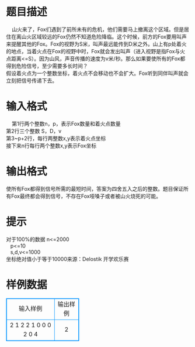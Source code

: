 # 

 
 # 题目描述 
&nbsp;&nbsp;&nbsp;&nbsp;山火来了，Fox们遇到了前所未有的危机，他们需要马上撤离这个区域。但是居住在离山火区域较远的Fox仍然不知道危险降临。这个时候，前方的Fox要用叫声来提醒其他的Fox。Fox的视野为S米，叫声最远能传到D米之外。山上有p处着火的地点，当着火点在Fox的视野中时，Fox就会发出叫声（进入视野是指Fox与火点距离&lt;=S）。因为山风，声音传播的速度为v米/秒。那么如果要使所有的Fox都得到危险信号，至少需要多长时间？<BR>	假设着火点为一个整数坐标，着火点不会移动也不会扩大。Fox听到同伴叫声就会立刻把信号传递下去。 

 
 # 输入格式 
&nbsp;&nbsp;&nbsp;&nbsp;第1行两个整数n，p，表示Fox数量和着火点数量<BR>	第2行三个整数&nbsp;S，D，v<BR>	第3~p+2行，每行两整数x,y表示着火点坐标<BR>	接下来n行每行两个整数x,y表示Fox坐标 

 
 # 输出格式 
使所有Fox都得到信号所需的最短时间，答案为四舍五入之后的整数。题目保证所有Fox最终都会得到信号，不存在Fox哑嗓子或者被山火烧死的可能。 

 
 # 提示 
对于100%的数据&nbsp;n&lt;=2000<BR>			&nbsp;&nbsp;&nbsp;p&lt;=10<BR>			&nbsp;&nbsp;&nbsp;s,d,v&lt;=1000<BR>坐标绝对值小于等于10000来源：Delostik	开学欢乐赛 
# 样例数据
<style>
        table,table tr th, table tr td { border:1px solid #0094ff; }
        table { width: 200px; min-height: 25px; line-height: 25px; text-align: center; border-collapse: collapse;}   
    </style>
<table>
	<tr>
		<td>输入样例</td>
		<td>输出样例</td>
	</tr>
<tr><td>2 1
2 2 1
0 0
0 2
0 4
</td><td>2
</td></tr></table>
